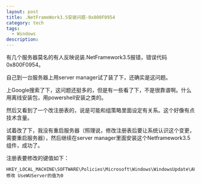 ```yaml
---
layout: post
title: .NetFrameWork3.5安装问题-0x800F0954
category: tech
tags:
  - Windows
description:
---
```


有几个服务器莫名的有人反映说装.NetFramework3.5报错，错误代码0x800F0954。

自己到一台服务器上用server manager试了装了下，还确实是这问题。

上Google搜索了下，这问题还挺多的，但是有一些看了下，不是很靠谱啊。什么用离线安装包，用powershell安装之类的。

然后又看到了一个改注册表的，说是可能和组策略里面设定有关系。这个好像有点技术含量。

试着改了下，我没有重启服务器（照理说，修改注册表后要让系统认识这个变更，需要重启服务器），然后继续在server manager里面安装这个Netframework3.5组件，成功了。

注册表要修改的键值如下：

```shell
HKEY_LOCAL_MACHINE\SOFTWARE\Policies\Microsoft\Windows\WindowsUpdate\AU
修改 UseWUServer的值为0
```

